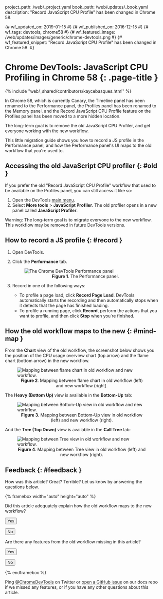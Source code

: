 project_path: /web/_project.yaml
book_path: /web/updates/_book.yaml
description: "Record JavaScript CPU Profile" has been changed in Chrome 58.

{# wf_updated_on: 2019-01-15 #}
{# wf_published_on: 2016-12-15 #}
{# wf_tags: devtools, chrome58 #}
{# wf_featured_image: /web/updates/images/generic/chrome-devtools.png #}
{# wf_featured_snippet:  "Record JavaScript CPU Profile" has been changed in Chrome 58. #} 

<style>
.devtools-inline {
  max-height: 1em;
  vertical-align: middle;
}
figcaption {
  text-align: center;
}
</style>

# Chrome DevTools: JavaScript CPU Profiling in Chrome 58 {: .page-title }

{% include "web/_shared/contributors/kaycebasques.html" %}

In Chrome 58, which is currently Canary, the Timeline panel has been renamed
to the Performance panel, the Profiles panel has been
renamed to the Memory panel, and the Record JavaScript CPU Profile feature
on the Profiles panel has been moved to a more hidden location.

The long-term goal is to remove the old JavaScript CPU Profiler, and
get everyone working with the new workflow.

This little migration guide shows you how to record a JS profile in the 
Performance panel, and how the Performance panel's UI maps to the old
workflow that you're used to.

## Accessing the old JavaScript CPU profiler {: #old }

If you prefer the old "Record JavaScript CPU Profile" workflow that used to
be available on the Profiles panel, you can still access it like so:

1. Open the DevTools [main menu](/web/tools/chrome-devtools/ui#main-menu).
1. Select **More tools** > **JavaScript Profiler**. The old profiler opens
   in a new panel called **JavaScript Profiler**.

Warning: The long-term goal is to migrate everyone to the new workflow.
This workflow may be removed in future DevTools versions.

## How to record a JS profile {: #record }

1. Open DevTools.
1. Click the **Performance** tab.

     <figure>
       <img src="/web/updates/images/2016/12/js-perf-profile.png"
         alt="The Chrome DevTools Performance panel">
       <figcaption><b>Figure 1</b>. The Performance panel.</figcaption>
     </figure>

1. Record in one of the following ways:

     * To profile a page load, click **Record Page Load**.
       DevTools automatically starts the recording and then automatically
       stops when it detects that the page has finished loading.
     * To profile a running page, click **Record**, perform the actions that
       you want to profile, and then click **Stop** when you're finished.

## How the old workflow maps to the new {: #mind-map }

From the **Chart** view of the old workflow, the screenshot below shows
you the position of the CPU usage overview chart (top arrow) and the 
flame chart (bottom arrow) in the new workflow.

<figure>
  <img src="/web/updates/images/2016/12/flame-map.png"
    alt="Mapping between flame chart in old workflow and new workflow.">
  <figcaption>
    <b>Figure 2</b>. Mapping between flame chart in old workflow (left) and
    new workflow (right).
  </figcaption>
</figure>

The **Heavy (Bottom Up)** view is available in the **Bottom-Up** tab:

<figure>
  <img src="/web/updates/images/2016/12/bottom-up-map.png"
    alt="Mapping between Bottom-Up view in old workflow and new workflow.">
  <figcaption>
    <b>Figure 3</b>. Mapping between Bottom-Up view in old workflow (left) and
    new workflow (right).
  </figcaption>
</figure>

And the **Tree (Top Down)** view is available in the **Call Tree** tab:

<figure>
  <img src="/web/updates/images/2016/12/tree-map.png"
    alt="Mapping between Tree view in old workflow and new workflow.">
  <figcaption>
    <b>Figure 4</b>. Mapping between Tree view in old workflow (left) and
    new workflow (right).
  </figcaption>
</figure>

## Feedback {: #feedback }

How was this article? Great? Terrible? Let us know by answering the questions
below.

{% framebox width="auto" height="auto" %}

<p>
  Did this article adequately explain how the old workflow maps to the new
  workflow?
</p>

<button class="gc-analytics-event"
        data-category="DevTools / JS CPU Profile Migration"
        data-label="Helpful / Yes">Yes</button>

<button class="gc-analytics-event"
        data-category="DevTools / JS CPU Profile Migration"
        data-label="Helpful / No">No</button>

<p>
  Are there any features from the old workflow missing in this article?
</p>

<button class="gc-analytics-event"
        data-category="DevTools / JS CPU Profile Migration"
        data-label="Missing Features / Yes">Yes</button>

<button class="gc-analytics-event"
        data-category="DevTools / JS CPU Profile Migration"
        data-label="Missing Features / No">No</button>

{% endframebox %}

Ping [@ChromeDevTools](https://twitter.com/chromedevtools) on Twitter or
[open a GitHub issue][GH] on our docs repo if we missed any features, or if you
have any other questions about this article.

[GH]: https://github.com/google/WebFundamentals/issues/new?title=[DevTools%20CPU%20Profile%20Migration]

